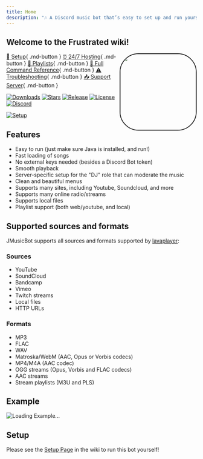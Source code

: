 ```yaml
---
title: Home
description: "🎶 A Discord music bot that’s easy to set up and run yourself!"
---
```


## Welcome to the **Frustrated** wiki!

<img align="right" src="assets/images/logo.png" style="border:2px solid;border-radius:50px;" height="200" width="200">

[🔢 Setup](setup.md){ .md-button }
[⏰ 24/7 Hosting](hosting.md){ .md-button } 
[📃 Playlists](playlists.md){ .md-button } 
[📜 Full Command Reference](commands.md){ .md-button } 
[⚠ Troubleshooting](troubleshooting.md){ .md-button } 
[📥 Support Server](https://discord.gg/0p9LSGoRLu6Pet0k){ .md-button }
  
[![Downloads](https://img.shields.io/github/downloads/jagrosh/MusicBot/total.svg)](https://github.com/jagrosh/MusicBot/releases/latest)
[![Stars](https://img.shields.io/github/stars/jagrosh/MusicBot.svg)](https://github.com/jagrosh/MusicBot/stargazers)
[![Release](https://img.shields.io/github/release/jagrosh/MusicBot.svg)](https://github.com/jagrosh/MusicBot/releases/latest)
[![License](https://img.shields.io/github/license/jagrosh/MusicBot.svg)](https://github.com/jagrosh/MusicBot/blob/master/LICENSE)
[![Discord](https://discordapp.com/api/guilds/147698382092238848/widget.png)](https://discord.gg/0p9LSGoRLu6Pet0k)

[![Setup](/assets/images/setup-banner.png)](setup.md)

## Features
  * Easy to run (just make sure Java is installed, and run!)
  * Fast loading of songs
  * No external keys needed (besides a Discord Bot token)
  * Smooth playback
  * Server-specific setup for the "DJ" role that can moderate the music
  * Clean and beautiful menus
  * Supports many sites, including Youtube, Soundcloud, and more
  * Supports many online radio/streams
  * Supports local files
  * Playlist support (both web/youtube, and local)

## Supported sources and formats
JMusicBot supports all sources and formats supported by [lavaplayer](https://github.com/sedmelluq/lavaplayer#supported-formats):
### Sources
  * YouTube
  * SoundCloud
  * Bandcamp
  * Vimeo
  * Twitch streams
  * Local files
  * HTTP URLs
### Formats
  * MP3
  * FLAC
  * WAV
  * Matroska/WebM (AAC, Opus or Vorbis codecs)
  * MP4/M4A (AAC codec)
  * OGG streams (Opus, Vorbis and FLAC codecs)
  * AAC streams
  * Stream playlists (M3U and PLS)

## Example
![Loading Example...](/assets/images/example.gif)

## Setup
Please see the [Setup Page](setup.md) in the wiki to run this bot yourself!
